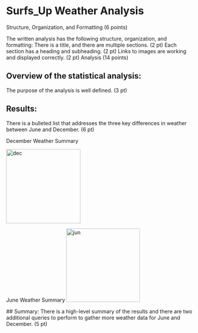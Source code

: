 # Surfs_Up Weather Analysis

Structure, Organization, and Formatting (6 points)

The written analysis has the following structure, organization, and formatting:
There is a title, and there are multiple sections. (2 pt)
Each section has a heading and subheading. (2 pt)
Links to images are working and displayed correctly. (2 pt)
Analysis (14 points)



## Overview of the statistical analysis:
The purpose of the analysis is well defined. (3 pt)

## Results:
There is a bulleted list that addresses the three key differences in weather between June and December. (6 pt)

December Weather Summary
<P></P>
<img width="201" alt="dec" src="https://user-images.githubusercontent.com/103082844/206223615-ee3495a0-d282-42ba-a359-a9d09e93c422.png">
<P></P>
June Weather Summary
<img width="199" alt="jun" src="https://user-images.githubusercontent.com/103082844/206223746-cc10b0e4-54da-4322-b37c-35800b2def8c.png">
<P></P>
## Summary:
There is a high-level summary of the results and there are two additional queries to perform to gather more weather data for June and December. (5 pt)
